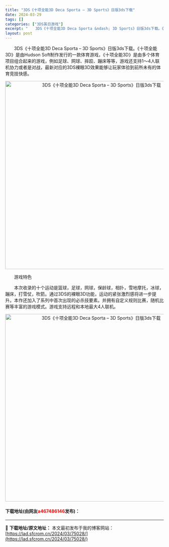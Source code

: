 ```yaml
---
title: "3DS《十项全能3D Deca Sporta – 3D Sports》日版3ds下载"
date: 2024-03-29
tags: []
categories: ["3DS英日游戏"]
excerpt: "　　3DS《十项全能3D Deca Sporta &ndash; 3D Sports》日版3ds下载。《十项全能3D》是由Hudson Soft制作发行的一款体育游戏，《十项全能3D》是由多个体育项目组合起来的游戏，例如足球、网球、摔跤、蹦床等等，游戏还支持1～4人联机协力或者是对战，最新对应的3D&hellip;"
layout: post
---
```


 <p>　　3DS《十项全能3D Deca Sporta &ndash; 3D Sports》日版3ds下载。《十项全能3D》是由Hudson Soft制作发行的一款体育游戏，《十项全能3D》是由多个体育项目组合起来的游戏，例如足球、网球、摔跤、蹦床等等，游戏还支持1～4人联机协力或者是对战，最新对应的3DS裸眼3D效果能够让玩家体验到前所未有的体育竞技快感。</p> <p align="center"><img align="" border="0" src="https://lad.sfcrom.cn/wp-content/uploads/2024/03/20240329_660625e7095b5.png" width="596" alt="3DS《十项全能3D Deca Sporta – 3D Sports》日版3ds下载" /></p> <p>　　游戏特色</p> <p>　　本次收录的十个运动是篮球，足球，网球，保龄球，相扑，雪地摩托，冰球，蹦床，打雪仗，吹箭。通过3DS的裸眼3D功能，运动的紧张激烈感将进一步提升。本作还加入了系列中首次出现的必杀技要素。并拥有自定义规则比赛，随机比赛等丰富的游戏模式。游戏支持远程和本地最大4人联机。</p> <p align="center"><img align="" border="0" src="https://lad.sfcrom.cn/wp-content/uploads/2024/03/20240329_660625e8717f5.png" width="594" alt="3DS《十项全能3D Deca Sporta – 3D Sports》日版3ds下载" /></p> <p><h4>下载地址(由网友<font color="red">a467486146</font>发布)：</h4></p> 

---
📖 **下载地址/原文地址：** 本文最初发布于我的博客网站：[https://lad.sfcrom.cn/2024/03/75028/](https://lad.sfcrom.cn/2024/03/75028/)
